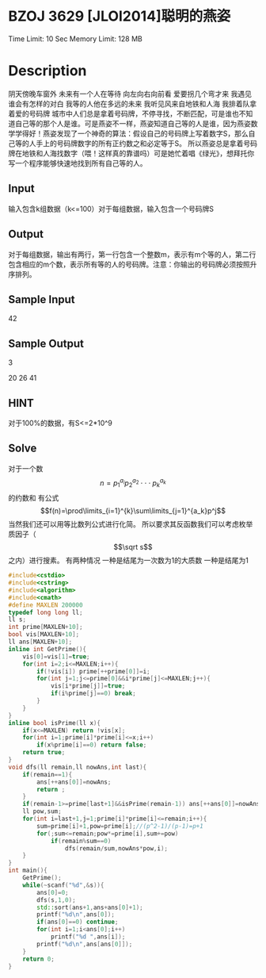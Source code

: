 # BZOJ 3629 [JLOI2014]聪明的燕姿

Time Limit: 10 Sec  Memory Limit: 128 MB

# Description

阴天傍晚车窗外
未来有一个人在等待
向左向右向前看
爱要拐几个弯才来
我遇见谁会有怎样的对白
我等的人他在多远的未来
我听见风来自地铁和人海
我排着队拿着爱的号码牌
城市中人们总是拿着号码牌，不停寻找，不断匹配，可是谁也不知道自己等的那个人是谁。可是燕姿不一样，燕姿知道自己等的人是谁，因为燕姿数学学得好！燕姿发现了一个神奇的算法：假设自己的号码牌上写着数字S，那么自己等的人手上的号码牌数字的所有正约数之和必定等于S。
所以燕姿总是拿着号码牌在地铁和人海找数字（喂！这样真的靠谱吗）可是她忙着唱《绿光》，想拜托你写一个程序能够快速地找到所有自己等的人。
## Input

输入包含k组数据（k&lt;=100）对于每组数据，输入包含一个号码牌S
## Output

对于每组数据，输出有两行，第一行包含一个整数m，表示有m个等的人，第二行包含相应的m个数，表示所有等的人的号码牌。注意：你输出的号码牌必须按照升序排列。
## Sample Input

42
## Sample Output

3

20 26 41
## HINT

对于100%的数据，有S&lt;=2\*10^9

## Solve

对于一个数$$n=p_1^{a_i} p_2^{a_2}\cdot\cdot\cdot p_k^{a_k} $$ 的约数和 有公式$$f(n)=\prod\limits_{i=1}^{k}\sum\limits_{j=1}^{a_k}p^j$$ 当然我们还可以用等比数列公式进行化简。
所以要求其反函数我们可以考虑枚举质因子（$$\sqrt s$$之内）进行搜素。 
有两种情况 一种是结尾为一次数为1的大质数 一种是结尾为1 
```cpp
#include<cstdio>
#include<cstring>
#include<algorithm> 
#include<cmath>
#define MAXLEN 200000
typedef long long ll;
ll s;
int prime[MAXLEN+10];
bool vis[MAXLEN+10];
ll ans[MAXLEN+10];
inline int GetPrime(){
	vis[0]=vis[1]=true;
	for(int i=2;i<=MAXLEN;i++){
		if(!vis[i]) prime[++prime[0]]=i;
		for(int j=1;j<=prime[0]&&i*prime[j]<=MAXLEN;j++){
			vis[i*prime[j]]=true;
			if(i%prime[j]==0) break;
		}
	}
}
inline bool isPrime(ll x){
	if(x<=MAXLEN) return !vis[x];
	for(int i=1;prime[i]*prime[i]<=x;i++)
		if(x%prime[i]==0) return false;
	return true;
}
void dfs(ll remain,ll nowAns,int last){
	if(remain==1){
		ans[++ans[0]]=nowAns;
		return ;
	}
	if(remain-1>=prime[last+1]&&isPrime(remain-1)) ans[++ans[0]]=nowAns*(remain-1);
	ll pow,sum;
	for(int i=last+1,j=1;prime[i]*prime[i]<=remain;i++){
		sum=prime[i]+1,pow=prime[i];//(p^2-1)/(p-1)=p+1 
		for(;sum<=remain;pow*=prime[i],sum+=pow)
			if(remain%sum==0)
				dfs(remain/sum,nowAns*pow,i);
	}
}
int main(){
	GetPrime();
	while(~scanf("%d",&s)){
		ans[0]=0;
		dfs(s,1,0);
		std::sort(ans+1,ans+ans[0]+1);
		printf("%d\n",ans[0]);
		if(ans[0]==0) continue;
		for(int i=1;i<ans[0];i++)
			printf("%d ",ans[i]);
		printf("%d\n",ans[ans[0]]);
	}
	return 0;
}
``` 